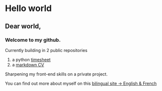 # Hello world

## Dear world,

### Welcome to my github.



Currently building in 2 public repositories   
1. a python [timesheet](https://github.com/tripledoublev/timesheet) 
2. a [markdown CV](https://tripledoublev.github.io/CV/) 

Sharpening my front-end skills on a private project.


You can find out more about myself on this [bilingual site -> English & French](https://vincent.charlebois.info/)
